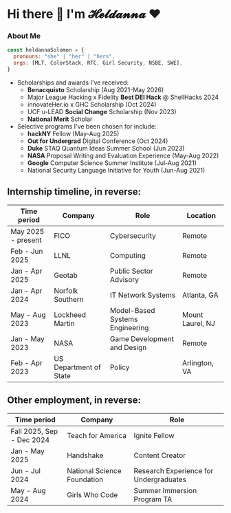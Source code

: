 # Hi there 👋 I'm 𝓗𝓮𝓵𝓭𝓪𝓷𝓷𝓪 ❤️

### About Me
```javascript
const heldannaSolomon = {
  pronouns: "she" | "her" | "hers",
  orgs: [MLT, ColorStack, RTC, Girl Security, NSBE, SWE],
}
```
- Scholarships and awards I've received:
    - **Benacquisto** Scholarship (Aug 2021-May 2026)
    - Major League Hacking x Fidelity **Best DEI Hack** @ ShellHacks 2024
    - innovateHer.io x GHC Scholarship (Oct 2024)
    - UCF u-LEAD **Social Change** Scholarship (Nov 2023)
    - **National Merit** Scholar
- Selective programs I've been chosen for include:
    - **hackNY** Fellow (May-Aug 2025)
    - **Out for Undergrad** Digital Conference (Oct 2024)
    - **Duke** STAQ Quantum Ideas Summer School (Jun 2023)
    - **NASA** Proposal Writing and Evaluation Experience (May-Aug 2022)
    - **Google** Computer Science Summer Institute (Jul-Aug 2021)
    - National Security Language Initiative for Youth (Jun-Aug 2021)

## Internship timeline, in reverse:
| **Time period** | **Company** | **Role** | **Location** |
|---|---|---|---|
| May 2025 - present | FICO | Cybersecurity | Remote |
| Feb - Jun 2025 | LLNL | Computing | Remote |
| Jan - Apr 2025 | Geotab | Public Sector Advisory | Remote |
| Jan - Apr 2024 | Norfolk Southern | IT Network Systems | Atlanta, GA |
| May - Aug 2023 | Lockheed Martin | Model-Based Systems Engineering | Mount Laurel, NJ |
| Jan - May 2023 | NASA | Game Development and Design | Remote |
| Feb - Apr 2023 | US Department of State | Policy | Arlington, VA |

## Other employment, in reverse:
| **Time period** | **Company** | **Role** |
|---|---|---|
| Fall 2025, Sep - Dec 2024 | Teach for America | Ignite Fellow |
| Jan - May 2025 | Handshake | Content Creator |
| Jun - Jul 2024 | National Science Foundation | Research Experience for Undergraduates |
| May - Aug 2024 | Girls Who Code | Summer Immersion Program TA |
